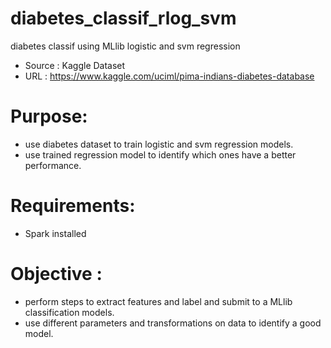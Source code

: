 # diabetes_classif_rlog_svm
diabetes classif using MLlib logistic and svm regression
- Source : Kaggle Dataset
- URL : https://www.kaggle.com/uciml/pima-indians-diabetes-database

# Purpose:
- use diabetes dataset to train logistic and svm regression models.
- use trained regression model to identify which ones have a better performance.

# Requirements:
- Spark installed

# Objective :
- perform steps to extract features and label and submit to a MLlib classification models.
- use different parameters and transformations on data to identify a good model.
